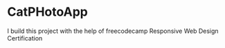 # CatPHotoApp
I build this project with the help of freecodecamp Responsive Web Design Certification
